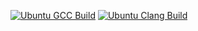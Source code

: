 [![Ubuntu GCC Build](https://github.com/nacht-wache/playground/actions/workflows/ubuntu_gcc.yml/badge.svg)](https://github.com/nacht-wache/playground/actions/workflows/ubuntu_gcc.yml) 
[![Ubuntu Clang Build](https://github.com/nacht-wache/playground/actions/workflows/ubuntu_clang.yml/badge.svg)](https://github.com/nacht-wache/playground/actions/workflows/ubuntu_clang.yml)
